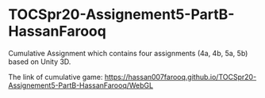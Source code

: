 # TOCSpr20-Assignement5-PartB-HassanFarooq
Cumulative Assignment which contains four assignments (4a, 4b, 5a, 5b) based on Unity 3D.

The link of cumulative game: https://hassan007farooq.github.io/TOCSpr20-Assignement5-PartB-HassanFarooq/WebGL
